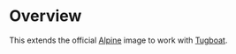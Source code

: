 # Overview

This extends the official [Alpine](https://hub.docker.com/_/alpine/) image to work with [Tugboat](https://tugboat.qa).